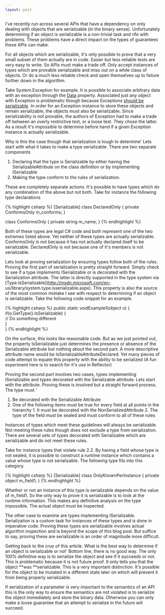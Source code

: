 ```yaml
---
layout: post
---
```

I've recently run across several APIs that have a dependency on only dealing with objects that are serializable (in the binary sense). Unfortunately determining if an object is serializable is a non-trivial task and rife with problems. These problems have a direct impact on the types of guarantees these APIs can make.

For all objects which are serializable, it's only possible to prove that a very small subset of them actually are in code. Easier but less reliable tests are very easy to write. So APIs must make a trade off. Only accept instances of types which are provable serializable and miss out on a while class of objects. Or do a much less reliable check and open themselves up to failure further down in the algorithm.

Take System.Exception for example. It is possible to associate arbitrary data with an exception through the [Data](http://msdn.microsoft.com/en-us/library/system.exception.data.aspx) property. Associated just any object with Exception is problematic though because Exceptions [should be serializable](http://winterdom.com/weblog/2007/01/16/MakeExceptionClassesSerializable.aspx). In order for an Exception instance to store these objects and remain serializable, the objects must also be serializable. Since serializability is not provable, the authors of Exception had to make a trade off between an overly restrictive test, or a loose test. They chose the latter. As a result it's impossible to determine before hand if a given Exception instance is actually serializable.

Why is this the case though that serialization is tough to determine' Lets start with what it takes to make a type serializable. There are two separate components

  1. Declaring that the type is Serializable by either having the SerializableAttribute on the class definition or by implementing ISerializable 
  2. Making the type conform to the rules of serialization.

These are completely separate actions. It's possible to have types which do any combination of the above but not both. Take for instance the following type declarations

    
{% highlight csharp %}
[Serializable]
class DeclaredOnly {
    private ConformsOnly m_conforms;
}

class ConformsOnly {
    private string m_name;
}
{% endhighlight %}

Both of these types are legal C# code and both represent one of the two extremes listed above. Yet neither of these types are actually serializable.  ConformsOnly is not because it has not actually declared itself to be serializable. DeclaredOnly is not because one of it's members is not serializable.

Lets look at proving serialization by ensuring types follow both of the rules.  Proving the first part of serialization is pretty straight forward. Simply check to see if a type implements ISerializable or is decorated with the Serialization attribute. The latter is directly supported in the type system via [Type.IsSerializable](http://msdn.microsoft.com/en- us/library/system.type.isserializable.aspx). This property is also the source of the most common mistake I see with respect to determining if an object is serializable. Take the following code snippet for an example.

{% highlight csharp %}
public static voidExample1(object o) {  
    if(o.GetType().IsSerializable) {  
        // Do something different  
    }  
}
{% endhighlight %}

On the surface, this looks like reasonable code. But as we just pointed out, the property IsSerializable just determines the presence or absence of the Serializable attribute but nothing about the second part. A more descriptive attribute name would be IsSerializableAttributeDeclared. Yet many pieces of code attempt to equate this property with the ability to be serialized (A fun experiment here is to search for it's use in Reflector)

Proving the second part involves two cases, types implementing ISerializable and types decorated with the Serializable attribute. Lets start with the attribute. Proving these is involved but a straight forward process. The type must '

  1. Be decorated with the Serializable Attribute 
  2. One of the following items must be true for every field at all points in the hierarchy 
    1. It must be decorated with the NonSerializedAttribute 
    2. The type of the field must be sealed and must conform to all of these rules 

Instances of types which meet these guidelines will always be serializable.  Not meeting these rules though does not exclude a type from serialization.  There are several sets of types decorated with Serializable which are serializable and do not meet these rules.

Take for instance types that violate rule 2.2. By having a field whose type is not sealed, it is possible to construct a runtime instance which contains a value whose type is not serializable. The following type fits into this category.

{% highlight csharp %}
[Serializable]
class OnlyKnownPerInstance {
    private object m_field1;
}
{% endhighlight %}

Whether or not an instance of this type is serializable depends on the value of m_field1. So the only way to prove it is serializable is to look at the runtime information. This makes any definitive analysis on the type impossible. The actual object must be inspected.

The other case to examine are types implementing ISerializable. Serialization is a custom task for instances of these types and is done in imperative code.  Proving these types are serializable involves actual algorithm inspection and is beyond the scope of this blog post. But suffice to say, proving these are serializable is an order of magnitude more difficult.

Getting back to the crux of this article. What is the best way to determine if an object is serializable or not' Bottom line, there is no good way. The only 100% definitive way is to serialize the object and see if it succeeds or not. This is problematic because it is not future proof. It only tells you that the object **was **serializable. This is a very important distinction.  It's possible for the object to be mutated in a different state later on which will prevent it from being properly serializable.

If serialization of a parameter is very important to the semantics of an API this is the only way to ensure the semantics are not violated is to serialize the object immediately and store the binary data. Otherwise you can only make a loose guarantee that an attempt to serialize in the future will succeed.


